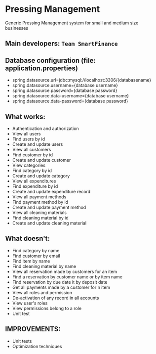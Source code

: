 # Pressing Management
Generic Pressing Management system for small and medium size businesses

## Main developers: **`Team SmartFinance`**

## Database configuration (file: application.properties)
* spring.datasource.url=jdbc:mysql://localhost:3306/{databasename}
* spring.datasource.username={database username}
* spring.datasource.password={database password}
* spring.datasource.data-username={database username}
* spring.datasource.data-password={database password}

## What works:
* Authentication and authorization
* View all users
* Find users by id
* Create and update  users
* View all customers
* Find customer by id
* Create and update customer
* View categories
* Find category by id
* Create and update category
* View all expenditures
* Find expenditure by id
* Create and update expenditure record
* View all payment methods
* Find payment method by id
* Create and update payment method
* View all cleaning materials
* Find cleaning material by id
* Create and update cleaning material

## What doesn't:
* Find category by name
* Find customer by email
* Find item by name
* Find cleaning material by name
* View all reservation made by customers for an item
* Find a reservation by customer name or by item name
* Find reservation by due date it by deposit date
* Get all payments made by a customer for n item
* View all roles and permission
* De-activation of any record in all accounts
* View user's roles
* View permissions belong to a role
* Unit test



## IMPROVEMENTS:

* Unit tests
* Optimization techniques
